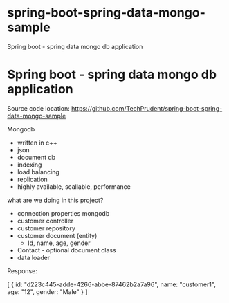 # spring-boot-spring-data-mongo-sample
Spring boot - spring data mongo db application



Spring boot - spring data mongo db application
==============================================
Source code location:
https://github.com/TechPrudent/spring-boot-spring-data-mongo-sample

Mongodb
- written in c++
- json
- document db
- indexing
- load balancing
- replication
- highly available, scallable, performance

what are we doing in this project?
- connection properties mongodb
- customer controller
- customer repository
- customer document (entity)
	- Id, name, age, gender
- Contact - optional document class
- data loader

Response:

[
	{
		id: "d223c445-adde-4266-abbe-87462b2a7a96",
		name: "customer1",
		age: "12",
		gender: "Male"
	}
]
